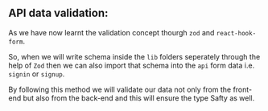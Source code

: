 ## API data validation:

As we have now learnt the validation concept thourgh `zod` and `react-hook-form`.

So, when we will write schema inside the `lib` folders seperately through the help of `Zod` then we can also import that schema into the `api` form data i.e. `signin` or `signup`.

By following this method we will validate our data not only from the front-end but also from the back-end and this will ensure the type Safty as well.
